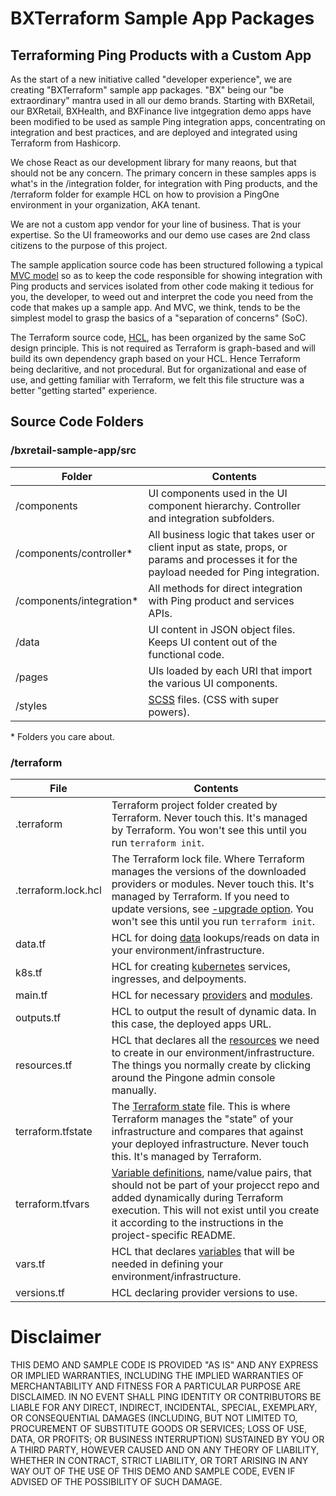 # BXTerraform Sample App Packages

## Terraforming Ping Products with a Custom App

As the start of a new initiative called "developer experience", we are creating "BXTerraform" sample app packages. "BX" being our "be extraordinary" mantra used in all our demo brands. Starting with BXRetail, our BXRetail, BXHealth, and BXFinance live intgegration demo apps have been modified to be used as sample Ping integration apps, concentrating on integration and best practices, and are deployed and integrated using Terraform from Hashicorp.

We chose React as our development library for many reaons, but that should not be any concern. The primary concern in these samples apps is what's in the /integration folder, for integration with Ping products, and the /terraform folder for example HCL on how to provision a PingOne environment in your organization, AKA tenant.

We are not a custom app vendor for your line of business. That is your expertise. So the UI frameoworks and our demo use cases are 2nd class citizens to the purpose of this project. 

The sample application source code has been structured following a typical [MVC model](https://developer.mozilla.org/en-US/docs/Glossary/MVC) so as to keep the code responsible for showing integration with Ping products and services isolated from other code making it tedious for you, the developer, to weed out and interpret the code you need from the code that makes up a sample app. And MVC, we think, tends to be the simplest model to grasp the basics of  a "separation of concerns" (SoC).

The Terraform source code, [HCL](https://developer.hashicorp.com/terraform/language/syntax/configuration), has been organized by the same SoC design principle. This is not required as Terraform is graph-based and will build its own dependency graph based on your HCL. Hence Terraform being declaritive, and not procedural. But for organizational and ease of use, and getting familiar with Terraform, we felt this file structure was a better "getting started" experience.

## Source Code Folders
### /bxretail-sample-app/src

| Folder | Contents |
| ------ | -------- |
| /components | UI components used in the UI component hierarchy. Controller and integration subfolders. |
| /components/controller* | All business logic that takes user or client input as state, props, or params and processes it for the payload needed for Ping integration. |
| /components/integration* | All methods for direct integration with Ping product and services APIs. |
| /data | UI content in JSON object files. Keeps UI content out of the functional code. | 
| /pages | UIs loaded by each URI that import the various UI components. |
| /styles | [SCSS](https://sass-lang.com/) files. (CSS with super powers). |
\* Folders you care about.

### /terraform

| File | Contents |
| ---- | -------- |
| .terraform | Terraform project folder created by Terraform. Never touch this. It's managed by Terraform. You won't see this until you run `terraform init`. |
| .terraform.lock.hcl | The Terraform lock file. Where Terraform manages the versions of the downloaded providers or modules. Never touch this. It's managed by Terraform. If you need to update versions, see [-upgrade option](https://developer.hashicorp.com/terraform/language/files/dependency-lock#dependency-installation-behavior). You won't see this until you run `terraform init`. |
| data.tf | HCL for doing [data](https://developer.hashicorp.com/terraform/language/data-sources) lookups/reads on data in your environment/infrastructure. |
| k8s.tf | HCL for creating [kubernetes](https://registry.terraform.io/providers/hashicorp/kubernetes/latest/docs) services, ingresses, and delpoyments. |
| main.tf | HCL for necessary [providers](https://developer.hashicorp.com/terraform/language/providers) and [modules](https://developer.hashicorp.com/terraform/language/modules). |
| outputs.tf | HCL to output the result of dynamic data. In this case, the deployed apps URL. |
| resources.tf | HCL that declares all the [resources](https://developer.hashicorp.com/terraform/language/resources) we need to create in our environment/infrastructure. The things you normally create by clicking around the Pingone admin console manually. |
| terraform.tfstate | The [Terraform state](https://developer.hashicorp.com/terraform/language/state) file. This is where Terraform manages the "state" of your infrastructure and compares that against your deployed infrastructure. Never touch this. It's managed by Terraform. |
| terraform.tfvars | [Variable definitions](https://developer.hashicorp.com/terraform/language/values/variables#variable-definitions-tfvars-files), name/value pairs, that should not be part of your projecct repo and added dynamically during Terraform execution. This will not exist until you create it according to the instructions in the project-specific README. |
| vars.tf | HCL that declares [variables](https://developer.hashicorp.com/terraform/language/values/variables) that will be needed in defining your environment/infrastructure. |
| versions.tf | HCL declaring provider versions to use. |


# Disclaimer
THIS DEMO AND SAMPLE CODE IS PROVIDED "AS IS" AND ANY EXPRESS OR IMPLIED WARRANTIES, INCLUDING THE IMPLIED WARRANTIES OF MERCHANTABILITY AND FITNESS FOR A PARTICULAR PURPOSE ARE DISCLAIMED. IN NO EVENT SHALL PING IDENTITY OR CONTRIBUTORS BE LIABLE FOR ANY DIRECT, INDIRECT, INCIDENTAL, SPECIAL, EXEMPLARY, OR CONSEQUENTIAL DAMAGES (INCLUDING, BUT NOT LIMITED TO, PROCUREMENT OF SUBSTITUTE GOODS OR SERVICES; LOSS OF USE, DATA, OR PROFITS; OR BUSINESS INTERRUPTION) SUSTAINED BY YOU OR A THIRD PARTY, HOWEVER CAUSED AND ON ANY THEORY OF LIABILITY, WHETHER IN CONTRACT, STRICT LIABILITY, OR TORT ARISING IN ANY WAY OUT OF THE USE OF THIS DEMO AND SAMPLE CODE, EVEN IF ADVISED OF THE POSSIBILITY OF SUCH DAMAGE.